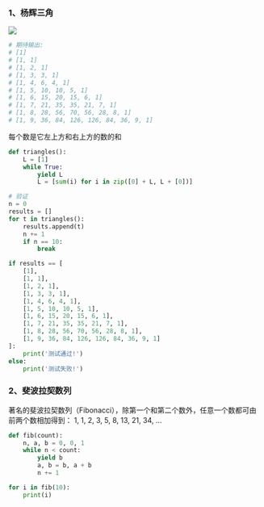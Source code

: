 
### 1、杨辉三角

![](http://ss1.sinaimg.cn/large/7b59a8c1ly1g0mg7r8so8j20g408wwen.jpg)

```python
# 期待输出:
# [1]
# [1, 1]
# [1, 2, 1]
# [1, 3, 3, 1]
# [1, 4, 6, 4, 1]
# [1, 5, 10, 10, 5, 1]
# [1, 6, 15, 20, 15, 6, 1]
# [1, 7, 21, 35, 35, 21, 7, 1]
# [1, 8, 28, 56, 70, 56, 28, 8, 1]
# [1, 9, 36, 84, 126, 126, 84, 36, 9, 1]
```

每个数是它左上方和右上方的数的和

```python
def triangles():
    L = [1]
    while True:
        yield L
        L = [sum(i) for i in zip([0] + L, L + [0])]

# 验证
n = 0
results = []
for t in triangles():
    results.append(t)
    n += 1
    if n == 10:
        break

if results == [
    [1],
    [1, 1],
    [1, 2, 1],
    [1, 3, 3, 1],
    [1, 4, 6, 4, 1],
    [1, 5, 10, 10, 5, 1],
    [1, 6, 15, 20, 15, 6, 1],
    [1, 7, 21, 35, 35, 21, 7, 1],
    [1, 8, 28, 56, 70, 56, 28, 8, 1],
    [1, 9, 36, 84, 126, 126, 84, 36, 9, 1]
]:
    print('测试通过!')
else:
    print('测试失败!')

```

### 2、斐波拉契数列
著名的斐波拉契数列（Fibonacci），除第一个和第二个数外，任意一个数都可由前两个数相加得到：
1, 1, 2, 3, 5, 8, 13, 21, 34, ...

```python
def fib(count):
    n, a, b = 0, 0, 1
    while n < count:
        yield b
        a, b = b, a + b
        n += 1

for i in fib(10):
    print(i)

```

